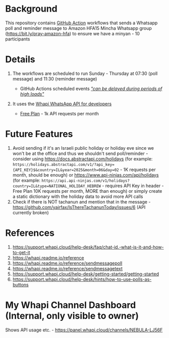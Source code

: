 # Background

This repository contains [GitHub Action](https://docs.github.com/en/actions) workflows that sends a Whatsapp poll and reminder message to Amazon HFA15 Mincha Whatsapp group (https://bit.ly/pray-amazon-hfa) to ensure we have a minyan - 10 participants

# Details

1. The workflows are scheduled to run Sunday - Thursday at 07:30 (poll message) and 11:30 (reminder message)

   - GitHub Actions scheduled events [_"can be delayed during periods of high loads"_](https://docs.github.com/en/actions/writing-workflows/choosing-when-your-workflow-runs/events-that-trigger-workflows#schedule)

2. It uses the [Whapi WhatsApp API for developers](https://whapi.cloud)

   - [Free Plan](https://whapi.cloud/price) - 1k API requests per month

# Future Features

1. Avoid sending if it's an Israeli public holiday or holiday eve since we won't be at the office and thus we shouldn't send poll/reminder - consider using https://docs.abstractapi.com/holidays (for example: `https://holidays.abstractapi.com/v1/?api_key={API_KEY}$&country=IL&year=2025&month=06&day=02` - 1K requests per month, should be enough) or https://www.api-ninjas.com/api/holidays (for example: `https://api.api-ninjas.com/v1/holidays?country=IL&type=NATIONAL_HOLIDAY_HEBREW` - requires API Key in header - Free Plan 10K requests per month, MORE than enough) or simply create a static dictionary with the holiday data to avoid more API calls
2. Check if there is NOT tachanun and mention that in the message - https://github.com/yairfax/IsThereTachanunToday/issues/6 (API currently broken)

# References

1. https://support.whapi.cloud/help-desk/faq/chat-id.-what-is-it-and-how-to-get-it
2. https://whapi.readme.io/reference
3. https://whapi.readme.io/reference/sendmessagepoll
4. https://whapi.readme.io/reference/sendmessagetext
5. https://support.whapi.cloud/help-desk/getting-started/getting-started
6. https://support.whapi.cloud/help-desk/hints/how-to-use-polls-as-buttons

# My Whapi Channel Dashboard (Internal, only visible to owner)

Shows API usage etc. - https://panel.whapi.cloud/channels/NEBULA-LJ56F
